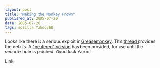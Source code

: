```yaml
---
layout: post
title: "Making the Monkey Frown"
published_at: 2005-07-20
date: 2005-07-20
tags: mozilla Yahoo360
---
```


Looks like there is a serious exploit in [Greasemonkey](http://greaseblog.blogspot.com/). This [thread ](http://mozdev.org/pipermail/greasemonkey/2005-July/004022.html)provides the details. A ["neutered" version](http://greaseblog.blogspot.com/2005/07/mandatory-greasemonkey-update.html) has been provided, for use until the security hole is patched. Good luck Aaron!

Link